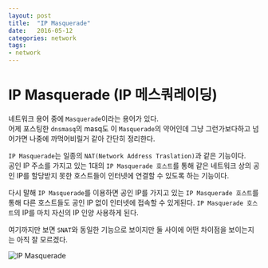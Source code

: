 ```yaml
---
layout: post
title:  "IP Masquerade"
date:   2016-05-12
categories: network
tags:
- network
---
```

# IP Masquerade (IP 메스쿼레이딩)

네트워크 용어 중에 `Masquerade`이라는 용어가 있다.<br/>
어제 포스팅한 `dnsmasq`의 masq도 이 `Masquerade`의 약어인데 그냥 그런가보다하고 넘어가면 나중에 까먹어비릴거 같아 간단히 정리한다.

`IP Masquerade`는 일종의 `NAT(Network Address Traslation)`과 같은 기능이다.<br/>
공인 IP 주소를 가지고 있는 1대의 `IP Masquerade 호스트`를 통해 같은 네트워크 상의 공인 IP를 할당받지 못한 호스트들이 인터넷에 연결할 수 있도록 하는 기능이다.

다시 말해 `IP Masquerade`를 이용하면 공인 IP를 가지고 있는 `IP Masquerade 호스트`를 통해 다른 호스트들도 공인 IP 없이 인터넷에 접속할 수 있게된다. `IP Masquerade 호스트`의 IP를 마치 자신의 IP 인양 사용하게 된다.

여기까지만 보면 `SNAT`와 동일한 기능으로 보이지만 둘 사이에 어떤 차이점을 보이는지는 아직 잘 모르겠다.

![IP Masquerade](/assets/post_image/ip_masquerade.png)